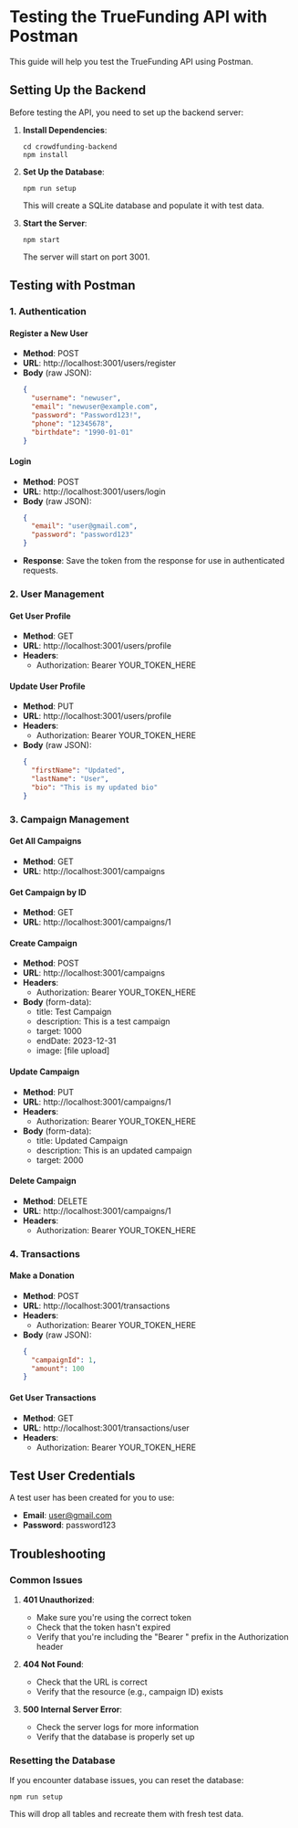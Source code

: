 # Testing the TrueFunding API with Postman

This guide will help you test the TrueFunding API using Postman.

## Setting Up the Backend

Before testing the API, you need to set up the backend server:

1. **Install Dependencies**:
   ```
   cd crowdfunding-backend
   npm install
   ```

2. **Set Up the Database**:
   ```
   npm run setup
   ```
   This will create a SQLite database and populate it with test data.

3. **Start the Server**:
   ```
   npm start
   ```
   The server will start on port 3001.

## Testing with Postman

### 1. Authentication

#### Register a New User

- **Method**: POST
- **URL**: http://localhost:3001/users/register
- **Body** (raw JSON):
  ```json
  {
    "username": "newuser",
    "email": "newuser@example.com",
    "password": "Password123!",
    "phone": "12345678",
    "birthdate": "1990-01-01"
  }
  ```

#### Login

- **Method**: POST
- **URL**: http://localhost:3001/users/login
- **Body** (raw JSON):
  ```json
  {
    "email": "user@gmail.com",
    "password": "password123"
  }
  ```
- **Response**: Save the token from the response for use in authenticated requests.

### 2. User Management

#### Get User Profile

- **Method**: GET
- **URL**: http://localhost:3001/users/profile
- **Headers**:
  - Authorization: Bearer YOUR_TOKEN_HERE

#### Update User Profile

- **Method**: PUT
- **URL**: http://localhost:3001/users/profile
- **Headers**:
  - Authorization: Bearer YOUR_TOKEN_HERE
- **Body** (raw JSON):
  ```json
  {
    "firstName": "Updated",
    "lastName": "User",
    "bio": "This is my updated bio"
  }
  ```

### 3. Campaign Management

#### Get All Campaigns

- **Method**: GET
- **URL**: http://localhost:3001/campaigns

#### Get Campaign by ID

- **Method**: GET
- **URL**: http://localhost:3001/campaigns/1

#### Create Campaign

- **Method**: POST
- **URL**: http://localhost:3001/campaigns
- **Headers**:
  - Authorization: Bearer YOUR_TOKEN_HERE
- **Body** (form-data):
  - title: Test Campaign
  - description: This is a test campaign
  - target: 1000
  - endDate: 2023-12-31
  - image: [file upload]

#### Update Campaign

- **Method**: PUT
- **URL**: http://localhost:3001/campaigns/1
- **Headers**:
  - Authorization: Bearer YOUR_TOKEN_HERE
- **Body** (form-data):
  - title: Updated Campaign
  - description: This is an updated campaign
  - target: 2000

#### Delete Campaign

- **Method**: DELETE
- **URL**: http://localhost:3001/campaigns/1
- **Headers**:
  - Authorization: Bearer YOUR_TOKEN_HERE

### 4. Transactions

#### Make a Donation

- **Method**: POST
- **URL**: http://localhost:3001/transactions
- **Headers**:
  - Authorization: Bearer YOUR_TOKEN_HERE
- **Body** (raw JSON):
  ```json
  {
    "campaignId": 1,
    "amount": 100
  }
  ```

#### Get User Transactions

- **Method**: GET
- **URL**: http://localhost:3001/transactions/user
- **Headers**:
  - Authorization: Bearer YOUR_TOKEN_HERE

## Test User Credentials

A test user has been created for you to use:

- **Email**: user@gmail.com
- **Password**: password123

## Troubleshooting

### Common Issues

1. **401 Unauthorized**:
   - Make sure you're using the correct token
   - Check that the token hasn't expired
   - Verify that you're including the "Bearer " prefix in the Authorization header

2. **404 Not Found**:
   - Check that the URL is correct
   - Verify that the resource (e.g., campaign ID) exists

3. **500 Internal Server Error**:
   - Check the server logs for more information
   - Verify that the database is properly set up

### Resetting the Database

If you encounter database issues, you can reset the database:

```
npm run setup
```

This will drop all tables and recreate them with fresh test data.

